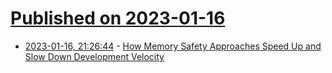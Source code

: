 # [Published on 2023-01-16](index.md)

* [2023-01-16, 21:26:44](https://lobste.rs/s/5vekqu/how_memory_safety_approaches_speed_up) - [How Memory Safety Approaches Speed Up and Slow Down Development Velocity](https://verdagon.dev/blog/when-to-use-memory-safe-part-2)
